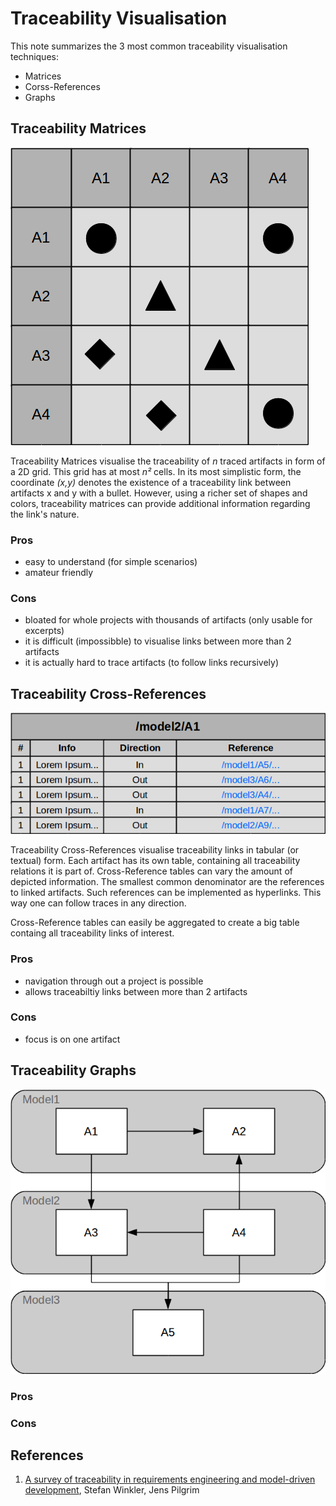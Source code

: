 # Traceability Visualisation
This note summarizes the 3 most common traceability visualisation techniques: 
- Matrices 
- Corss-References 
- Graphs

## Traceability Matrices
![](../img/png/traceability-matrix.png)

Traceability Matrices visualise the traceability of *n* traced artifacts in form of a 2D grid.
This grid has at most *n²* cells.
In its most simplistic form, the coordinate *(x,y)* denotes the existence of a traceability link between artifacts x and y with a bullet.
However, using a richer set of shapes and colors, traceability matrices can provide additional information regarding the link's nature.

### Pros
- easy to understand (for simple scenarios)
- amateur friendly 

### Cons
- bloated for whole projects with thousands of artifacts (only usable for excerpts)
- it is difficult (impossibble) to visualise links between more than 2 artifacts
- it is actually hard to trace artifacts (to follow links recursively)

## Traceability Cross-References
![](../img/png/traceability-cross-references.png)

Traceability Cross-References visualise traceability links in tabular (or textual) form.
Each artifact has its own table, containing all traceability relations it is part of.
Cross-Reference tables can vary the amount of depicted information.
The smallest common denominator are the references to linked artifacts.
Such references can be implemented as hyperlinks.
This way one can follow traces in any direction.

Cross-Reference tables can easily be aggregated to create a big table containg all traceability links of interest.

### Pros
- navigation through out a project is possible
- allows traceabiltiy links between more than 2 artifacts

### Cons
- focus is on one artifact 

## Traceability Graphs
![](../img/png/traceability-graph.png)



### Pros
### Cons

## References
1. [A survey of traceability in requirements engineering and model-driven development](http://dl.acm.org/citation.cfm?id=1861287), Stefan Winkler, Jens Pilgrim
